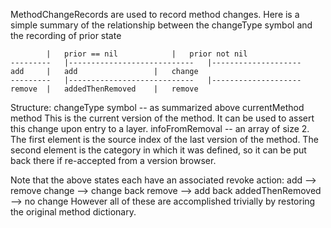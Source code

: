 MethodChangeRecords are used to record method changes.  Here is a simple summary of the relationship between the changeType symbol and the recording of prior state

			|	prior == nil			|	prior not nil	
	---------	|----------------------------	|--------------------
	add		|	add					|	change
	---------	|----------------------------	|--------------------
	remove	|	addedThenRemoved	|	remove

Structure:
changeType			symbol -- as summarized above
currentMethod	method
				This is the current version of the method.
				It can be used to assert this change upon entry to a layer. 
infoFromRemoval -- an array of size 2.
				The first element is the source index of the last version of the method.
				The second element is the category in which it was defined, so it
				can be put back there if re-accepted from a version browser.

Note that the above states each have an associated revoke action:
	add --> remove
	change --> change back
	remove --> add back
	addedThenRemoved --> no change
However all of these are accomplished trivially by restoring the original method dictionary.